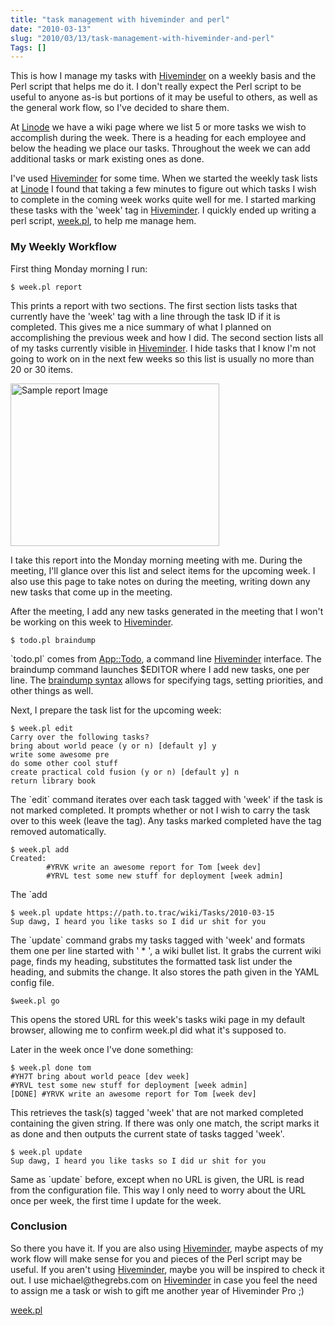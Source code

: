 ```yaml
--- 
title: "task management with hiveminder and perl"
date: "2010-03-13"
slug: "2010/03/13/task-management-with-hiveminder-and-perl"
Tags: []
---
```

<p>This is how I manage my tasks with <a href="http://hiveminder.com/">Hiveminder</a> on a weekly basis and the Perl script that helps me do it.  I don't really expect the Perl script to be useful to anyone as-is but portions of it may be useful to others, as well as the general work flow, so I've decided to share them.</p>

<p>At <a href="http://www.linode.com/">Linode</a> we have a wiki page where we list 5 or more tasks we wish to accomplish during the week.  There is a heading for each employee and below the heading we place our tasks.   Throughout the week we can add additional tasks or mark existing ones as done.</p>

<p>I've used <a href="http://hiveminder.com/">Hiveminder</a> for some time.  When we started the weekly task lists at <a href="http://www.linode.com/">Linode</a> I found that taking a few minutes to figure out which tasks I wish to complete in the coming week works quite well for me.  I started marking these tasks with the 'week' tag in <a href="http://hiveminder.com/">Hiveminder</a>.  I quickly ended up writing a perl script, <a href="http://thegrebs.com/~michael/tasks/week.txt">week.pl</a>, to help me manage hem.</p>

<!-- more -->

<h3>My Weekly Workflow</h3>

<p>First thing Monday morning I run:</p>

	$ week.pl report

<p>This prints a report with two sections.  The first section lists tasks that currently have the 'week' tag with a line through the task ID if it is completed.  This gives me a nice summary of what I planned on accomplishing the previous week and how I did.  The second section lists all of my tasks currently visible in <a href="http://hiveminder.com/">Hiveminder</a>.  I hide tasks that I know I'm not going to work on in the next few weeks so this list is usually no more than 20 or 30 items.</p>

<img src="http://thegrebs.com/~michael/tasks/report.png" height="260" width="334" alt="Sample report Image"/>

<p>I take this report into the Monday morning meeting with me.  During the meeting, I'll glance over this list and select items for the upcoming week.  I also use this page to take notes on during the meeting, writing down any new tasks that come up in the meeting.</p>

<p>After the meeting, I add any new tasks generated in the meeting that I won't be working on this week to <a href="http://hiveminder.com/">Hiveminder</a>.</p>

	$ todo.pl braindump

<p>`todo.pl` comes from <a href="http://search.cpan.org/~alexmv/App-Todo-0.97/bin/todo.pl">App::Todo</a>, a command line <a href="http://hiveminder.com/">Hiveminder</a> interface.  The braindump command launches $EDITOR where I add new tasks, one per line.  The <a href="http://hiveminder.com/help/reference/tasklists/braindump.html">braindump syntax</a> allows for specifying tags, setting priorities, and other things as well.</p>

<p>Next, I prepare the task list for the upcoming week:</p>

	$ week.pl edit
	Carry over the following tasks?
	bring about world peace (y or n) [default y] y
	write some awesome pre
	do some other cool stuff
	create practical cold fusion (y or n) [default y] n
	return library book

<p>The `edit` command iterates over each task tagged with 'week' if  the task is not marked completed. It prompts whether or not I wish to carry the task over to this week (leave the tag). Any tasks marked completed have the tag removed automatically.</p>

	$ week.pl add
	Created:
	        #YRVK write an awesome report for Tom [week dev]
	        #YRVL test some new stuff for deployment [week admin]

<p>The `add</tt` command works the same as todo.pl's braindump command except the 'week' tag is automatically applied to the newly created tasks.  The full braindump syntax is available for specifying other properties of the tasks.</p>

	$ week.pl update https://path.to.trac/wiki/Tasks/2010-03-15
	Sup dawg, I heard you like tasks so I did ur shit for you

<p>The `update` command grabs my tasks tagged with 'week' and formats them one per line started with ' * ', a wiki bullet list.  It grabs the current wiki page, finds my heading, substitutes the formatted task list under the heading, and submits the change.  It also stores the path given in the YAML config file.</p>

	$week.pl go

<p>This opens the stored URL for this week's tasks wiki page in my default browser, allowing me to confirm week.pl did what it's supposed to.</p>

<p>Later in the week once I've done something:</p>

	$ week.pl done tom
	#YH7T bring about world peace [dev week]
	#YRVL test some new stuff for deployment [week admin]
	[DONE] #YRVK write an awesome report for Tom [week dev]

<p>This retrieves the task(s) tagged 'week' that are not marked completed containing the given string.  If there was only one match, the script marks it as done and then outputs the current state of tasks tagged 'week'.</p>

	$ week.pl update
	Sup dawg, I heard you like tasks so I did ur shit for you

<p>Same as `update` before, except when no URL is given, the URL is read from the configuration file.  This way I only need to worry about the URL once per week, the first time I update for the week.</p>

<h3>Conclusion</h3>

<p>So there you have it.  If you are also using <a href="http://hiveminder.com/">Hiveminder</a>, maybe aspects of my work flow will make sense for you and pieces of the Perl script may be useful.  If you aren't using <a href="http://hiveminder.com/">Hiveminder</a>, maybe you will be inspired to check it out.  I use michael@thegrebs.com on <a href="http://hiveminder.com/">Hiveminder</a> in case you feel the need to assign me a task or wish to gift me another year of Hiveminder Pro ;)</p>

<a href="http://thegrebs.com/~michael/tasks/week.txt">week.pl</a>

